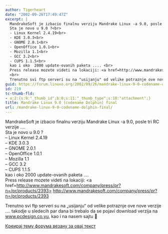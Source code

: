 ```yaml
---
author: Tigerheart
date: "2002-09-26T17:49:47Z"
excerpt: |
  MandrakeSoft je izbacio finalnu verziju Mandrake Linux -a 9.0, posle tri RC verzije .... <br>
  Sta je novo u 9.0 ?<br>
  - Linux Kernel 2.4.19<br>
  - KDE 3.0.3<br>
  - GNOME 2.0.1<br>
  - OpenOffice 1.0.1<br>
  - Mozilla 1.1<br>
  - GCC 3.2<br>
  - CUPS 1.1.5<br>
  kao i oko  2000 update-ovanih paketa .... <br>
  Press release mozete videti na lokaciji: <a href=http://www.mandrakesoft.com/company/press/pr?n=/pr/products/2393> http://www.mandrakesoft.com/company/press/pr?n=/pr/products/2393</a>
  <br>
  Trenutno svi ftp serveri su na "usijanju" od velike potraznje ove nove verzije .... takodje u sledecih par dana bi trebalo da se pojavi download verzija na  <a href=http://www.pcdesign.co.yu>www.pcdesign.co.yu</a>, kao i na nasem sajtu :)
guid: https://forum.linuxo.org/2002/09/26/mandrake-linux-9-0-codename-dolphin-final/
id: 219
tc-thumb-fld:
- a:2:{s:9:"_thumb_id";b:0;s:11:"_thumb_type";s:10:"attachment";}
title: Mandrake Linux 9.0 (codename Dolphin) final
url: /mandrake-linux-9-0-codename-dolphin-final/
---
```

MandrakeSoft je izbacio finalnu verziju Mandrake Linux -a 9.0, posle tri RC verzije &#8230;.  
Sta je novo u 9.0 ?  
&#8211; Linux Kernel 2.4.19  
&#8211; KDE 3.0.3  
&#8211; GNOME 2.0.1  
&#8211; OpenOffice 1.0.1  
&#8211; Mozilla 1.1  
&#8211; GCC 3.2  
&#8211; CUPS 1.1.5  
kao i oko 2000 update-ovanih paketa &#8230;.  
Press release mozete videti na lokaciji: <a href=http://www.mandrakesoft.com/company/press/pr?n=/pr/products/2393> http://www.mandrakesoft.com/company/press/pr?n=/pr/products/2393</a>  
  
Trenutno svi ftp serveri su na &#8222;usijanju&#8220; od velike potraznje ove nove verzije &#8230;. takodje u sledecih par dana bi trebalo da se pojavi download verzija na <a href=http://www.pcdesign.co.yu>www.pcdesign.co.yu</a>, kao i na nasem sajtu 🙂<!--break-->

[Креирај тему форума везану за овај текст](https://linuxo.org/nova-tema-na-forumu/?se_pid=219)